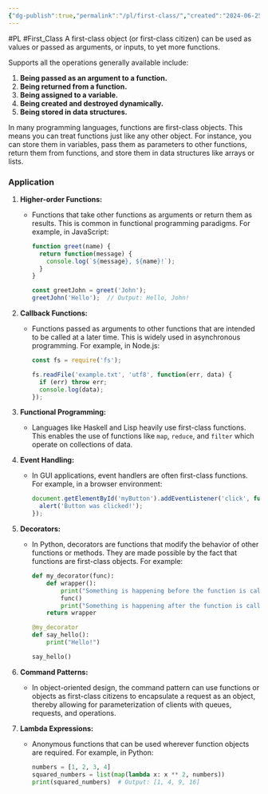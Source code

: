 ```yaml
---
{"dg-publish":true,"permalink":"/pl/first-class/","created":"2024-06-25T14:32:50.154+08:00","updated":"2024-06-25T14:39:30.199+08:00"}
---
```


#PL #First_Class 
A first-class object (or first-class citizen) can be used as values or passed as arguments, or inputs, to yet more functions.

Supports all the operations generally available include:
1. **Being passed as an argument to a function.**
2. **Being returned from a function.**
3. **Being assigned to a variable.**
4. **Being created and destroyed dynamically.**
5. **Being stored in data structures.**

In many programming languages, functions are first-class objects. This means you can treat functions just like any other object. For instance, you can store them in variables, pass them as parameters to other functions, return them from functions, and store them in data structures like arrays or lists.

### Application

1. **Higher-order Functions:**
   - Functions that take other functions as arguments or return them as results. This is common in functional programming paradigms. For example, in JavaScript:
     ```javascript
     function greet(name) {
       return function(message) {
         console.log(`${message}, ${name}!`);
       }
     }

     const greetJohn = greet('John');
     greetJohn('Hello');  // Output: Hello, John!
     ```

2. **Callback Functions:**
   - Functions passed as arguments to other functions that are intended to be called at a later time. This is widely used in asynchronous programming. For example, in Node.js:
     ```javascript
     const fs = require('fs');

     fs.readFile('example.txt', 'utf8', function(err, data) {
       if (err) throw err;
       console.log(data);
     });
     ```

3. **Functional Programming:**
   - Languages like Haskell and Lisp heavily use first-class functions. This enables the use of functions like `map`, `reduce`, and `filter` which operate on collections of data.

4. **Event Handling:**
   - In GUI applications, event handlers are often first-class functions. For example, in a browser environment:
     ```javascript
     document.getElementById('myButton').addEventListener('click', function() {
       alert('Button was clicked!');
     });
     ```

5. **Decorators:**
   - In Python, decorators are functions that modify the behavior of other functions or methods. They are made possible by the fact that functions are first-class objects. For example:
     ```python
     def my_decorator(func):
         def wrapper():
             print("Something is happening before the function is called.")
             func()
             print("Something is happening after the function is called.")
         return wrapper

     @my_decorator
     def say_hello():
         print("Hello!")

     say_hello()
     ```

6. **Command Patterns:**
   - In object-oriented design, the command pattern can use functions or objects as first-class citizens to encapsulate a request as an object, thereby allowing for parameterization of clients with queues, requests, and operations.

7. **Lambda Expressions:**
   - Anonymous functions that can be used wherever function objects are required. For example, in Python:
     ```python
     numbers = [1, 2, 3, 4]
     squared_numbers = list(map(lambda x: x ** 2, numbers))
     print(squared_numbers)  # Output: [1, 4, 9, 16]
     ```